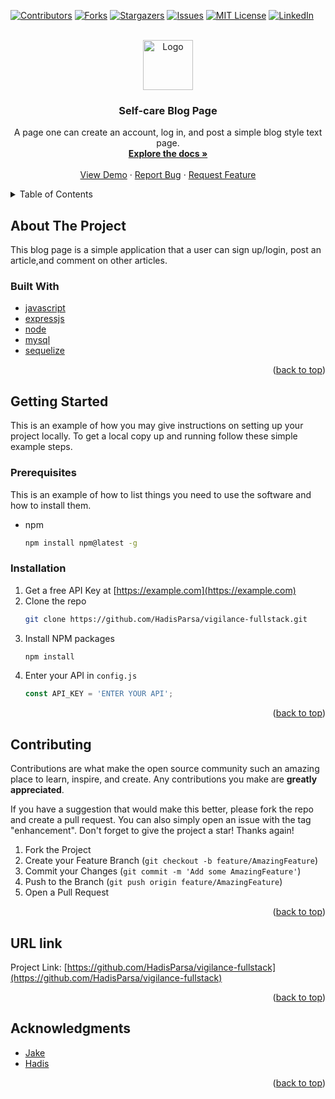 <div id="top"></div>
<!--
*** Thanks for checking out the Best-README-Template. If you have a suggestion
*** that would make this better, please fork the repo and create a pull request
*** or simply open an issue with the tag "enhancement".
*** Don't forget to give the project a star!
*** Thanks again! Now go create something AMAZING! :D
-->



<!-- PROJECT SHIELDS -->
<!--
*** I'm using markdown "reference style" links for readability.
*** Reference links are enclosed in brackets [ ] instead of parentheses ( ).
*** See the bottom of this document for the declaration of the reference variables
*** for contributors-url, forks-url, etc. This is an optional, concise syntax you may use.
*** https://www.markdownguide.org/basic-syntax/#reference-style-links
-->
[![Contributors][contributors-shield]][contributors-url]
[![Forks][forks-shield]][forks-url]
[![Stargazers][stars-shield]][stars-url]
[![Issues][issues-shield]][issues-url]
[![MIT License][license-shield]][license-url]
[![LinkedIn][linkedin-shield]][linkedin-url]



<!-- PROJECT LOGO -->
<br />
<div align="center">
  <a href="https://github.com/HadisParsa/vigilance-fullstack">
    <img src="https://emojipedia-us.s3.dualstack.us-west-1.amazonaws.com/thumbs/120/emojidex/112/page-facing-up_1f4c4.png" alt="Logo" width="80" height="80">
  </a>

<h3 align="center">Self-care Blog Page</h3>

  <p align="center">
    A page one can create an account, log in, and post a simple blog style text page.
    <br />
    <a href="https://github.com/HadisParsa/vigilance-fullstack"><strong>Explore the docs »</strong></a>
    <br />
    <br />
    <a href="https://vigiliantes-fullstack.herokuapp.com/">View Demo</a>
    ·
    <a href="https://github.com/HadisParsa/vigilance-fullstack/issues">Report Bug</a>
    ·
    <a href="https://github.com/HadisParsa/vigilance-fullstack/issues">Request Feature</a>
  </p>
</div>



<!-- TABLE OF CONTENTS -->
<details>
  <summary>Table of Contents</summary>
  <ol>
    <li>
      <a href="#about-the-project">About The Project</a>
      <ul>
        <li><a href="#built-with">Built With</a></li>
      </ul>
    </li>
    <li>
      <a href="#getting-started">Getting Started</a>
      <ul>
        <li><a href="#prerequisites">Prerequisites</a></li>
        <li><a href="#installation">Installation</a></li>
      </ul>
    </li>
    <li><a href="#usage">Usage</a></li>
    <li><a href="#roadmap">Roadmap</a></li>
    <li><a href="#contributing">Contributing</a></li>
    <li><a href="#license">License</a></li>
    <li><a href="#contact">Contact</a></li>
    <li><a href="#acknowledgments">Acknowledgments</a></li>
  </ol>
</details>



<!-- ABOUT THE PROJECT -->
## About The Project

This blog page is a simple application that a user can sign up/login, post an article,and comment on other articles.



### Built With

* [javascript](https://www.javascript.com/)
* [expressjs](https://expressjs.com/)
* [node](https://nodejs.org/en/)
* [mysql](https://www.mysql.com/)
* [sequelize](https://sequelize.org/)


<p align="right">(<a href="#top">back to top</a>)</p>



<!-- GETTING STARTED -->
## Getting Started

This is an example of how you may give instructions on setting up your project locally.
To get a local copy up and running follow these simple example steps.

### Prerequisites

This is an example of how to list things you need to use the software and how to install them.
* npm
  ```sh
  npm install npm@latest -g
  ```

### Installation

1. Get a free API Key at [https://example.com](https://example.com)
2. Clone the repo
   ```sh
   git clone https://github.com/HadisParsa/vigilance-fullstack.git
   ```
3. Install NPM packages
   ```sh
   npm install
   ```
4. Enter your API in `config.js`
   ```js
   const API_KEY = 'ENTER YOUR API';
   ```

<p align="right">(<a href="#top">back to top</a>)</p>

## Contributing

Contributions are what make the open source community such an amazing place to learn, inspire, and create. Any contributions you make are **greatly appreciated**.

If you have a suggestion that would make this better, please fork the repo and create a pull request. You can also simply open an issue with the tag "enhancement".
Don't forget to give the project a star! Thanks again!

1. Fork the Project
2. Create your Feature Branch (`git checkout -b feature/AmazingFeature`)
3. Commit your Changes (`git commit -m 'Add some AmazingFeature'`)
4. Push to the Branch (`git push origin feature/AmazingFeature`)
5. Open a Pull Request

<p align="right">(<a href="#top">back to top</a>)</p>



## URL link


Project Link: [https://github.com/HadisParsa/vigilance-fullstack](https://github.com/HadisParsa/vigilance-fullstack)

<p align="right">(<a href="#top">back to top</a>)</p>



<!-- ACKNOWLEDGMENTS -->
## Acknowledgments

* [Jake](https://github.com/jakecolledge97)
* [Hadis](https://github.com/HadisParsa)

<p align="right">(<a href="#top">back to top</a>)</p>



<!-- MARKDOWN LINKS & IMAGES -->
<!-- https://www.markdownguide.org/basic-syntax/#reference-style-links -->
[contributors-shield]: https://img.shields.io/github/contributors/HadisParsa/vigilance-fullstack.svg?style=for-the-badge
[contributors-url]: https://github.com/HadisParsa/vigilance-fullstack/graphs/contributors
[forks-shield]: https://img.shields.io/github/forks/HadisParsa/vigilance-fullstack.svg?style=for-the-badge
[forks-url]: https://github.com/HadisParsa/vigilance-fullstack/network/members
[stars-shield]: https://img.shields.io/github/stars/HadisParsa/vigilance-fullstack.svg?style=for-the-badge
[stars-url]: https://github.com/HadisParsa/vigilance-fullstack/stargazers
[issues-shield]: https://img.shields.io/github/issues/HadisParsa/vigilance-fullstack.svg?style=for-the-badge
[issues-url]: https://github.com/HadisParsa/vigilance-fullstack/issues
[license-shield]: https://img.shields.io/github/license/HadisParsa/vigilance-fullstack.svg?style=for-the-badge
[license-url]: https://github.com/HadisParsa/vigilance-fullstack/blob/master/LICENSE.txt
[linkedin-shield]: https://img.shields.io/badge/-LinkedIn-black.svg?style=for-the-badge&logo=linkedin&colorB=555
[linkedin-url]: https://linkedin.com/in/linkedin_username
[product-screenshot]: images/screenshot.png
